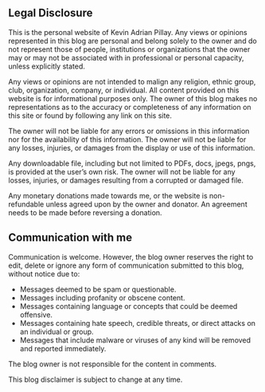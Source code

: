 ## Legal Disclosure

This is the personal website of Kevin Adrian Pillay. Any views or opinions represented in this blog are personal and belong solely to the owner and do not represent those of people, institutions or organizations that the owner may or may not be associated with in professional or personal capacity, unless explicitly stated. 

Any views or opinions are not intended to malign any religion, ethnic group, club, organization, company, or individual. All content provided on this website is for informational purposes only. The owner of this blog makes no representations as to the accuracy or completeness of any information on this site or found by following any link on this site.

The owner will not be liable for any errors or omissions in this information nor for the availability of this information. 
The owner will not be liable for any losses, injuries, or damages from the display or use of this information.

Any downloadable file, including but not limited to PDFs, docs, jpegs, pngs, is provided at the user’s own risk. 
The owner will not be liable for any losses, injuries, or damages resulting from a corrupted or damaged file. 

Any monetary donations made towards me, or the website is non-refundable unless agreed upon by the owner and donator. An agreement needs to be made before reversing a donation. 

## Communication with me

Communication is welcome. However, the blog owner reserves the right to edit, delete or ignore any form of communication submitted to this blog, without notice due to:

- Messages deemed to be spam or questionable.
- Messages including profanity or obscene content.
- Messages containing language or concepts that could be deemed offensive.
- Messages containing hate speech, credible threats, or direct attacks on an individual or group.
- Messages that include malware or viruses of any kind will be removed and reported immediately. 

The blog owner is not responsible for the content in comments.

This blog disclaimer is subject to change at any time.
